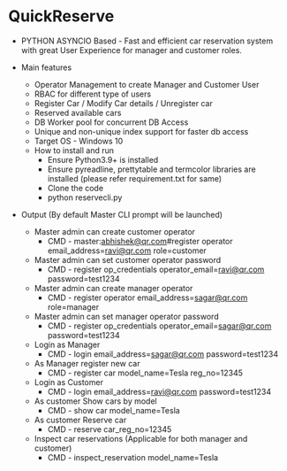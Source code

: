 # QuickReserve

* PYTHON ASYNCIO Based - Fast and efficient car reservation system with great User Experience for manager and customer roles.
* Main features
    - Operator Management to create Manager and Customer User
    - RBAC for different type of users
    - Register Car / Modify Car details / Unregister car
    - Reserved available cars
    - DB Worker pool for concurrent DB Access
    - Unique and non-unique index support for faster db access 
    
   
  * Target OS - Windows 10  
  * How to install and run 
    - Ensure Python3.9+ is installed
    - Ensure pyreadline, prettytable and termcolor libraries are installed (please refer requirement.txt for same)
    - Clone the code
    - python reservecli.py 

* Output (By default Master CLI prompt will be launched)
    - Master admin can create customer operator
        - CMD -  master:abhishek@qr.com#register operator email_address=ravi@qr.com role=customer
    - Master admin can set customer operator password
        - CMD - register op_credentials operator_email=ravi@qr.com password=test1234
    - Master admin can create manager operator
        - CMD - register operator email_address=sagar@qr.com role=manager
    - Master admin can set manager operator password
        - CMD - register op_credentials operator_email=sagar@qr.com password=test1234
    - Login as Manager
        - CMD - login email_address=sagar@qr.com password=test1234
    - As Manager register new car 
        - CMD - register car model_name=Tesla reg_no=12345
     - Login as Customer
        - CMD - login email_address=ravi@qr.com password=test1234
     - As customer Show cars by model
        - CMD - show car model_name=Tesla
    - As customer Reserve car
        - CMD - reserve car_reg_no=12345
    - Inspect car reservations (Applicable for both manager and customer)
        - CMD - inspect_reservation model_name=Tesla
      


